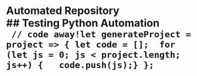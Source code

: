 # Automated Repository </br>## Testing Python Automation </br>``` // code away!let generateProject = project => { let code = [];  for (let js = 0; js < project.length; js++) {   code.push(js);} };```